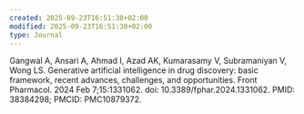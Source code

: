 ```yaml
---
created: 2025-09-23T16:51:30+02:00
modified: 2025-09-23T16:51:30+02:00
type: Journal
---
```


Gangwal A, Ansari A, Ahmad I, Azad AK, Kumarasamy V, Subramaniyan V, Wong LS. Generative artificial intelligence in drug discovery: basic framework, recent advances, challenges, and opportunities. Front Pharmacol. 2024 Feb 7;15:1331062. doi: 10.3389/fphar.2024.1331062. PMID: 38384298; PMCID: PMC10879372.
